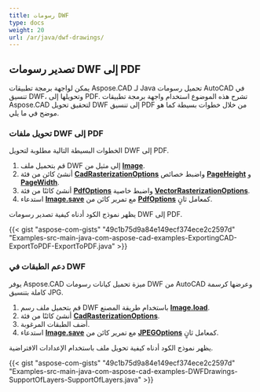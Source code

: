```yaml
---
title: رسومات DWF
type: docs
weight: 20
url: /ar/java/dwf-drawings/
---
```


## **تصدير رسومات DWF إلى PDF**

يمكن لواجهة برمجة تطبيقات Aspose.CAD لـ Java تحميل رسومات AutoCAD في تنسيق DWF، وتحويلها إلى PDF. تشرح هذه الموضوع استخدام واجهة برمجة تطبيقات Aspose.CAD لتحقيق تحويل DWF إلى تنسيق PDF من خلال خطوات بسيطة كما هو موضح في ما يلي.

### **تحويل ملفات DWF إلى PDF**

الخطوات البسيطة التالية مطلوبة لتحويل DWF إلى PDF.

1. قم بتحميل ملف DWF إلى مثيل من [**Image**](https://reference.aspose.com/cad/java/com.aspose.cad/Image).
1. أنشئ كائن من فئة [**CadRasterizationOptions**](https://reference.aspose.com/cad/java/com.aspose.cad.imageoptions/CadRasterizationOptions) واضبط خصائص [**PageHeight**](https://reference.aspose.com/cad/java/com.aspose.cad.imageoptions/VectorRasterizationOptions#setPageHeight-float-) و [**PageWidth**](https://reference.aspose.com/cad/java/com.aspose.cad.imageoptions/VectorRasterizationOptions#setPageWidth-float-).
1. أنشئ كائنًا من فئة [**PdfOptions**](https://reference.aspose.com/cad/java/com.aspose.cad.imageoptions/PdfOptions) واضبط خاصية [**VectorRasterizationOptions**](https://reference.aspose.com/cad/java/com.aspose.cad.imageoptions/VectorRasterizationOptions).
1. استدعاء [**Image.save**](https://reference.aspose.com/cad/java/com.aspose.cad/Image#save--) مع تمرير كائن من [**PdfOptions**](https://reference.aspose.com/cad/java/com.aspose.cad.imageoptions/PdfOptions) كمعامل ثانٍ.

يظهر نموذج الكود أدناه كيفية تصدير رسومات DWF إلى PDF.

{{< gist "aspose-com-gists" "49c1b75d9a84e149ecf374ece2c2597d" "Examples-src-main-java-com-aspose-cad-examples-ExportingCAD-ExportToPDF-ExportToPDF.java" >}}

### **دعم الطبقات في DWF**

يوفر Aspose.CAD ميزة تحميل كيانات رسومات DWF من AutoCAD وعرضها كرسمة كاملة بتنسيق JPG.

1. قم بتحميل ملف رسم DWF باستخدام طريقة المصنع [**Image.load**](https://reference.aspose.com/cad/java/com.aspose.cad/Image#load-java.io.InputStream-).
1. أنشئ كائنًا من فئة [**CadRasterizationOptions**](https://reference.aspose.com/cad/java/com.aspose.cad.imageoptions/CadRasterizationOptions).
1. أضف الطبقات المرغوبة.
1. استدعاء [**Image.save**](https://reference.aspose.com/cad/java/com.aspose.cad/Image#save--) مع تمرير كائن من [**JPEGOptions**](https://reference.aspose.com/cad/java/com.aspose.cad.imageoptions/JpegOptions) كمعامل ثانٍ.

يظهر نموذج الكود أدناه كيفية تحويل ملف باستخدام الإعدادات الافتراضية.

{{< gist "aspose-com-gists" "49c1b75d9a84e149ecf374ece2c2597d" "Examples-src-main-java-com-aspose-cad-examples-DWFDrawings-SupportOfLayers-SupportOfLayers.java" >}}
